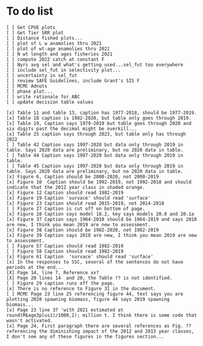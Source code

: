 # To do list
    [ ] Get CPUE plots
    [ ] Get Tier SRR plot
    [ ] Distance fished plots...
    [ ] plot of L w anamolies thru 2021
    [ ] plot of wt-age anamolies thru 2021
    [ ] N wt length and ages fisheries 2021
    [ ] compute 2022 catch at constant F
    [ ] Nyrs avg sel and what's getting used...sel_fut too everywhere
    [ ] include sel_fut in selectivity plot...
    [ ] uncertainty in sel_fut
    [ ] review SAFE Guidelines, include Grant's SIS F
    [ ] MCMC Adnuts
    [ ] phase plot...                                  
    [ ] write rationale for ABC                        
    [ ] update decision table values             

    [x] Table 11 and table 13, caption has 1977-2018, should be 1977-2019.
    [x] Table 18 caption is 1982-2020, but table only goes through 2019.
    [x] Table 19, Caption says 1979-2019 but table goes through 2020 and six digits past the decimal might be overkill...
    [x] Table 25 caption says through 2023, but table only has through 2022
    [ ] Table 42 Caption says 1997-2020 but data only through 2019 in table. Says 2020 data are preliminary, but no 2020 data in table.
    [ ] Table 44 Caption says 1997-2020 but data only through 2019 in table.  
    [ ] Table 45 Caption says 1997-2020 but data only through 2019 in table. Says 2020 data are preliminary, but no 2020 data in table.  
    [x] Figure 6, Caption should be 2000-2020, not 2000-2019
    [x] Figure 10  Caption should be 1992-2019, not 1992-2018 and should indicate that the 2012 year class in shaded orange.
    [x] Figure 12 Caption should read 1982-2019
    [x] Figure 19 Caption 'survace' should read 'surface'
    [x] Figure 23 Caption should read 2015-2019, not 2014-2018
    [ ] Figure 27 Caption is cut off on bottom of page.
    [x] Figure 28 Caption says model 18.2, key says models 20.0 and 20.1a
    [x] Figure 37 Caption says 1964-2018 should be 1964-2019 and says 2018 are new, I think you mean 2019 are new to assessment.
    [x] Figure 38 Caption should be 1982-2020, not 1982-2019
    [x] Figure 39 Caption says 2018 are new, I think you mean 2019 are new to assessment.
    [ ] Figure 57 Caption should read 1982-2019
    [ ] Figure 58 Caption should read 1982-2019
    [x] Figure 61 Caption  'survace' should read 'surface'
    [x] In the responses to SSC, several of the sentences do not have periods at the end...
    [X] Page 14, line 7, Reference xx? 
    [X] Page 20 lines 14  and 20, the Table ?? is not identified.  
    [ ] Figure 29 caption runs off the page.
    [x] There is no reference to Figure 31 in the document.
    [ ] MCMC Page 23 line 25 referencing figure 44, text says you are plotting 2020 spawning biomass, figure 44 says 2019 spawning biomass...
    [x] Page 23 line 37 'with 2021 estimated at  round(M$age3plus1)/1000,2); million t. I think there is some code that wasn't activated. 
    [x] Page 24, First paragraph there are several references as Fig. ??  referencing the diminishing impact of the 2012 and 2013 year classes, I don't see any of these figures in the figures section...

